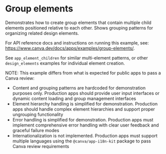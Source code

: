 # Group elements

Demonstrates how to create group elements that contain multiple child elements positioned relative to each other. Shows grouping patterns for organizing related design elements.

For API reference docs and instructions on running this example, see: https://www.canva.dev/docs/apps/examples/group-elements/.

See `app_element_children` for similar multi-element patterns, or other `design_elements` examples for individual element creation.

NOTE: This example differs from what is expected for public apps to pass a Canva review:

- Content and grouping patterns are hardcoded for demonstration purposes only. Production apps should provide user input interfaces or dynamic content loading and group management interfaces
- Element hierarchy handling is simplified for demonstration. Production apps should handle complex element hierarchies and support proper ungrouping functionality
- Error handling is simplified for demonstration. Production apps must implement comprehensive error handling with clear user feedback and graceful failure modes
- Internationalization is not implemented. Production apps must support multiple languages using the `@canva/app-i18n-kit` package to pass Canva review requirements
